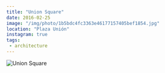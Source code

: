 ```yaml
---
title: "Union Square"
date: 2016-02-25
image: "/img/photo/1b5bdc4fc3363e46177157405bef1854.jpg"
location: "Plaza Unión"
instagram: true
tags:
 - architecture
---
```


![Union Square](/img/photo/1b5bdc4fc3363e46177157405bef1854.jpg)
